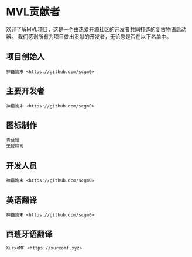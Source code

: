 # MVL贡献者

欢迎了解MVL项目，这是一个由热爱开源社区的开发者共同打造的复古物语启动器。
我们感谢所有为项目做出贡献的开发者，无论您是否在以下名单中。

## 项目创始人

    神麤詭末 <https://github.com/scgm0>

## 主要开发者

    神麤詭末 <https://github.com/scgm0>

## 图标制作

    青金蛙
    无智得言

## 开发人员

    神麤詭末 <https://github.com/scgm0>

## 英语翻译

    神麤詭末 <https://github.com/scgm0>

## 西班牙语翻译

    XurxoMF <https://xurxomf.xyz>

